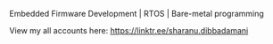 Embedded Firmware Development | RTOS | Bare-metal programming

View my all accounts here: 
https://linktr.ee/sharanu.dibbadamani
